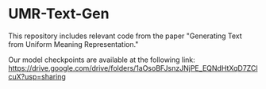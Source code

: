 # UMR-Text-Gen
This repository includes relevant code from the paper "Generating Text from Uniform Meaning Representation."


Our model checkpoints are available at the following link:
https://drive.google.com/drive/folders/1aOsoBFJsnzJNjPE_EQNdHtXqD7ZClcuX?usp=sharing
